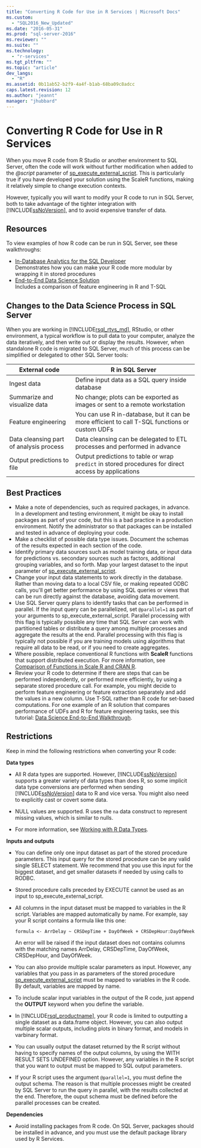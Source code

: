 ```yaml
---
title: "Converting R Code for Use in R Services | Microsoft Docs"
ms.custom: 
  - "SQL2016_New_Updated"
ms.date: "2016-05-31"
ms.prod: "sql-server-2016"
ms.reviewer: ""
ms.suite: ""
ms.technology: 
  - "r-services"
ms.tgt_pltfrm: ""
ms.topic: "article"
dev_langs: 
  - "R"
ms.assetid: 0b11ab52-b2f9-4a4f-b1ab-68ba09c8adcc
caps.latest.revision: 12
ms.author: "jeannt"
manager: "jhubbard"
---
```

# Converting R Code for Use in R Services
When you move R code from R Studio or another environment to SQL Server, often the code will work without further modification when added to the *@script* parameter of [sp_execute_external_script](../../relational-databases/reference/system-stored-procedures/sp-execute-external-script-transact-sql.md). This is particularly true if you have developed your solution using the ScaleR functions, making it relatively simple to change execution contexts.    
    
However, typically you will want to modify your R code to run in SQL Server, both to take advantage of the tighter integration with [!INCLUDE[ssNoVersion](../../advanced-analytics/r-services/includes/ssnoversion-md.md)], and to avoid expensive transfer of data.   
   
   
## Resources  
  
To view examples of how R code can be run in SQL Server, see these walkthroughs:   
+ [In-Database Analytics for the SQL Developer](../../advanced-analytics/r-services/tutorials/in-database-advanced-analytics-for-sql-developers-tutorial.md)    
  Demonstrates how you can make your R code more modular by wrapping it  in stored procedures  
+ [End-to-End Data Science Solution](../../advanced-analytics/r-services/tutorials/data-science-end-to-end-walkthrough.md)    
  Includes a comparison of feature engineering in R and T-SQL

## Changes to the Data Science Process in SQL Server  
  
When you are working in [!INCLUDE[rsql_rtvs_md](../../advanced-analytics/r-services/includes/rsql-rtvs-md.md)], RStudio, or other environment, a typical workflow is to pull data to your computer, analyze the data iteratively, and then write out or display the results. However, when standalone R code is migrated to SQL Server, much of this process can be simplified or delegated to other SQL Server tools:

| External code | R in SQL Server |
|-------|-------|
| Ingest data| Define input data as a SQL query inside database | 
| Summarize and visualize data| No change; plots can be exported as images or sent to a remote workstation|
|Feature engineering| You can use  R in-database, but it can be more efficient to call T-SQL functions or custom UDFs|
|Data cleansing part of analysis process| Data cleansing can be delegated to ETL processes and performed in advance|
|Output predictions to file| Output predictions to table or wrap `predict` in stored procedures for direct access by applications|
  

  
## Best Practices  
  
+ Make a note of dependencies, such as required packages, in advance. In a development and testing environment, it might be okay to install packages as part of your code, but this is a bad practice in a production environment. Notify the administrator so that packages can be installed and tested in advance of deploying your code.  
+ Make a checklist of possible data type issues. Document the schemas of the results expected in each section of the code.  
+ Identify primary data sources such as model training data, or input data for predictions vs. secondary sources such as factors, additional grouping variables, and so forth. Map your largest dataset to the input parameter of [sp_execute_external_script](../../relational-databases/reference/system-stored-procedures/sp-execute-external-script-transact-sql.md).  
+ Change your input data statements to work directly in the database. Rather than moving data to a local CSV file, or making repeated ODBC calls, you'll get better performance by using SQL queries or views that can be run directly against the database, avoiding data movement.  
+ Use SQL Server query plans to identify tasks that can be performed in parallel. If the input query can be parallelized, set `@parallel=1` as part of your arguments to sp_execute_external_script. Parallel processing with this flag is typically possible any time that SQL Server can work with partitioned tables or distribute a query among multiple processes and aggregate the results at the end. 
   Parallel processing with this flag is typically not possible if you are training models using algorithms that require all data to be read, or if you need to create aggregates. 
+ Where possible, replace conventional R functions with **ScaleR** functions that support distributed execution. For more information, see [Comparison of Functions in Scale R and CRAN R](http://msdn.microsoft.com/en-US/library/mt652103(SQL.130).aspx).
+ Review your R code to determine if there are steps that can be performed independently, or performed more efficiently, by using a separate stored procedure call. For example, you might decide to perform feature engineering or feature extraction separately and add the values in a new column. Use T-SQL  rather than R code for set-based computations. For one example of an R solution that compares performance of UDFs and R for feature engineering tasks, see this tutorial: [Data Science End-to-End Walkthrough](../../advanced-analytics/r-services/tutorials/data-science-end-to-end-walkthrough.md).  
  
    
## Restrictions    
 Keep in mind the following restrictions when converting your R code:    
   
**Data types**    
-   All R data types are supported. However, [!INCLUDE[ssNoVersion](../../advanced-analytics/r-services/includes/ssnoversion-md.md)] supports a greater variety of data types than does R, so some implicit data type conversions are performed when sending [!INCLUDE[ssNoVersion](../../advanced-analytics/r-services/includes/ssnoversion-md.md)] data to R and vice versa. You might also need to explicitly cast or covert some data.    
    
- NULL values are supported. R uses the `na` data construct to represent missing values, which is similar to nulls.    
    
- For more information, see [Working with R Data Types](../../advanced-analytics/r-services/working-with-r-data-types.md).    
 
 **Inputs and outputs**   
+ You can define only one input dataset as part of the stored procedure parameters. This input query for the stored procedure can be any valid single  SELECT statement. We recommend that you use this input for the biggest dataset, and get smaller datasets if needed by using calls to RODBC. 

+ Stored procedure calls preceded by EXECUTE cannot be used as an input to sp_execute_external_script.    
    
+ All columns in the input dataset must be mapped to variables in the R script. Variables are mapped automatically by name. For example, say your R script contains a formula like this one:    
    
    ```    
    formula <- ArrDelay ~ CRSDepTime + DayOfWeek + CRSDepHour:DayOfWeek    
    ```    
    
     An error will be raised if the input dataset does not contains columns with the matching names ArrDelay, CRSDepTime, DayOfWeek, CRSDepHour, and DayOfWeek.    

+ You can also provide multiple scalar parameters as input. However, any variables that you pass in as parameters of the stored procedure [sp_execute_external_script](../../relational-databases/reference/system-stored-procedures/sp-execute-external-script-transact-sql.md) must be mapped to variables in the R code. By default, variables are mapped by name.
+ To include scalar input variables in the output of the R code, just append the **OUTPUT** keyword when you define the variable.             
+ In [!INCLUDE[rsql_productname](../../advanced-analytics/r-services/includes/rsql-productname-md.md)], your R code is limited to outputting a single dataset as a data.frame object. However, you can also output multiple scalar outputs, including plots in binary format, and models in varbinary format.    
    
+ You can usually output the dataset returned by the R script without having to specify names of the output columns, by using the WITH RESULT SETS UNDEFINED option. However, any variables in the R script that you want to output must be mapped to SQL output parameters.
    
+ If your R script uses the argument `@parallel=1`, you must define the output schema. The reason is that multiple processes might be created by SQL Server to run the query in parallel, with the results collected at the end. Therefore, the ouput schema must be defined before the parallel processes can be created.

 **Dependencies**
 + Avoid installing packages from R code. On SQL Server, packages should be installed in advance, and you must use the default package library used by R Services.  
  
  
  

